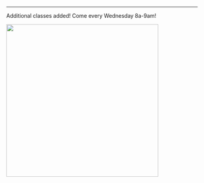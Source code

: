 ---
Additional classes added! Come every Wednesday 8a-9am!

<img src="https://cloud.githubusercontent.com/assets/11180395/10551295/f9f62d9a-7400-11e5-9b4b-b2b1f419bcc5.jpg" width="400" />

